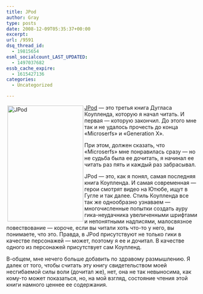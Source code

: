 ```yaml
---
title: JPod
author: Gray
type: posts
date: 2008-12-09T05:35:37+00:00
excerpt:
url: /9591
dsq_thread_id:
  - 19815654
esml_socialcount_LAST_UPDATED:
  - 1497037682
essb_cache_expire:
  - 1615427136
categories:
  - Uncategorized

---
```








<a href="http://www.ozon.ru/context/detail/id/4141868/?partner=searchengines" target="_blank"><img src="https://i1.wp.com/www.ozon.ru/multimedia/books_covers/1000941769.jpg?resize=200%2C306" width="200" height="306" alt="JPod" style="margin-top:3px; margin-right:3px; margin-bottom:3px; margin-left:3px;" align="left" data-recalc-dims="1" /></a> [JPod][1] &#8212; это третья книга Дугласа Коупленда, которую я начал читать. И первая &#8212; которую закончил. До этого мне так и не удалось прочесть до конца &#171;Microserfs&#187; и &#171;Generation X&#187;.

При этом, должен сказать, что &#171;Microserfs&#187; мне понравилась сразу &#8212; но не судьба была ее дочитать, я начинал ее читать раз пять и каждый раз забрасывал.

JPod &#8212; это, как я понял, самая последняя книга Коупленда. И самая современная &#8212; герои смотрят видео на Ютюбе, ищут в Гугле и так далее. Стиль Коупленда все так же однообразно узнаваем &#8212; многочисленные попытки создать ауру гика-неудачника увеличенными шрифтами и непонятными надписями, малосвязное повествование &#8212; короче, если вы читали хоть что-то у него, вы понимаете, что это. Правда, в JPod присутствуют не только гики в качестве персонажей &#8212; может, поэтому я ее и дочитал. В качестве одного из персонажей присутствует сам Коупленд.

В-общем, мне нечего больше добавить по здравому размышлению. Я далек от того, чтобы считать эту книгу свидетельством моей несгибаемой силы воли (дочитал же), нет, она не так невыносима, как кому-то может показаться, но, на мой взгляд, состояние чтения этой книги намного ценнее ее содержания.

 [1]: http://www.ozon.ru/context/detail/id/4141868/?partner=searchengines